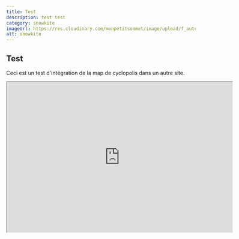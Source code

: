```yaml
---
title: Test
description: test test
category: snowkite
imageUrl: https://res.cloudinary.com/monpetitsommet/image/upload/f_auto,q_auto//v1642016804/snowkite/snowkite_barrvl.jpg
alt: snowkite
---
```


## Test

Ceci est un test d'intégration de la map de cyclopolis dans un autre site.

<iframe src="https://cyclopolis.fr/carte-interactive/embed" width="600" height="400"></iframe>
